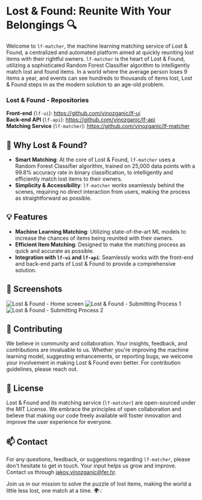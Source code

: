 # Lost & Found: Reunite With Your Belongings 🔍

Welcome to `lf-matcher`, the machine learning matching service of Lost & Found, a centralized and automated platform aimed at quickly reuniting lost items with their rightful owners. `lf-matcher` is the heart of Lost & Found, utilizing a sophisticated Random Forest Classifier algorithm to intelligently match lost and found items. In a world where the average person loses 9 items a year, and events can see hundreds to thousands of items lost, Lost & Found steps in as the modern solution to an age-old problem.

### Lost & Found - Repositories
**Front-end** (`lf-ui`): https://github.com/vinozganic/lf-ui  
**Back-end API** (`lf-api`): https://github.com/vinozganic/lf-api  
**Matching Service** (`lf-matcher`): https://github.com/vinozganic/lf-matcher  

## 🌟 Why Lost & Found?

- **Smart Matching**: At the core of Lost & Found, `lf-matcher` uses a Random Forest Classifier algorithm, trained on 25,000 data points with a 99.8% accuracy rate in binary classification, to intelligently and efficiently match lost items to their owners.
- **Simplicity & Accessibility**: `lf-matcher` works seamlessly behind the scenes, requiring no direct interaction from users, making the process as straightforward as possible.

## 💡 Features

- **Machine Learning Matching**: Utilizing state-of-the-art ML models to increase the chances of items being reunited with their owners.
- **Efficient Item Matching**: Designed to make the matching process as quick and accurate as possible.
- **Integration with `lf-ui` and `lf-api`**: Seamlessly works with the front-end and back-end parts of Lost & Found to provide a comprehensive solution.

## 📸 Screenshots
![Lost & Found - Home screen](https://github.com/vinozganic/lf-ui/assets/95239040/e1a1ce61-6aa1-4122-b0ac-5107d1aa4e51)
![Lost & Found - Submitting Process 1](https://github.com/vinozganic/lf-ui/assets/95239040/6499d677-aa44-4c6e-a56e-92c0bc1dc1c1)
![Lost & Found - Submitting Process 2](https://github.com/vinozganic/lf-ui/assets/95239040/381abdef-ea29-487f-8684-bc275c869911)

## 🤝 Contributing

We believe in community and collaboration. Your insights, feedback, and contributions are invaluable to us. Whether you're improving the machine learning model, suggesting enhancements, or reporting bugs, we welcome your involvement in making Lost & Found even better. For contribution guidelines, please reach out.

## 📝 License

Lost & Found and its matching service (`lf-matcher`) are open-sourced under the MIT License. We embrace the principles of open collaboration and believe that making our code freely available will foster innovation and improve the user experience for everyone.

## 📫 Contact

For any questions, feedback, or suggestions regarding `lf-matcher`, please don't hesitate to get in touch. Your input helps us grow and improve. Contact us through [jakov.vinozganic@fer.hr](mailto:jakov.vinozganic@fer.hr).

Join us in our mission to solve the puzzle of lost items, making the world a little less lost, one match at a time. 🌍💡
